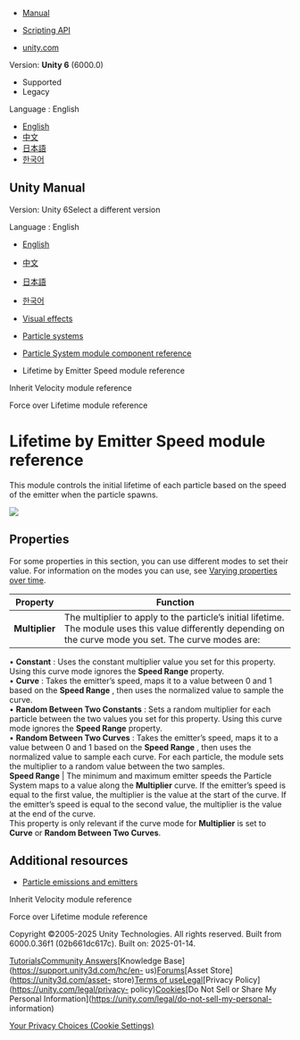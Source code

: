 [](https://docs.unity3d.com)

  * [Manual](../Manual/index.html)
  * [Scripting API](../ScriptReference/index.html)

  * [unity.com](https://unity.com/)

Version: **Unity 6** (6000.0)

  * Supported
  * Legacy

Language : English

  * [English](/Manual/PartSysLifetimeByEmitterSpeedModule.html)
  * [中文](/cn/current/Manual/PartSysLifetimeByEmitterSpeedModule.html)
  * [日本語](/ja/current/Manual/PartSysLifetimeByEmitterSpeedModule.html)
  * [한국어](/kr/current/Manual/PartSysLifetimeByEmitterSpeedModule.html)

[](https://docs.unity3d.com)

## Unity Manual

Version: Unity 6Select a different version

Language : English

  * [English](/Manual/PartSysLifetimeByEmitterSpeedModule.html)
  * [中文](/cn/current/Manual/PartSysLifetimeByEmitterSpeedModule.html)
  * [日本語](/ja/current/Manual/PartSysLifetimeByEmitterSpeedModule.html)
  * [한국어](/kr/current/Manual/PartSysLifetimeByEmitterSpeedModule.html)

  * [Visual effects](visual-effects.html)
  * [Particle systems](ParticleSystems.html)
  * [Particle System module component reference](ParticleSystemModules.html)
  * Lifetime by Emitter Speed module reference

[](PartSysInheritVelocity.html)

Inherit Velocity module reference

[](PartSysForceOverLifeModule.html)

Force over Lifetime module reference

# Lifetime by Emitter Speed module reference

This module controls the initial lifetime of each particle based on the speed
of the emitter when the particle spawns.

![](../uploads/Main/part-sys-lifetime-by-emitter-speed-ui.png)

## Properties

For some properties in this section, you can use different modes to set their
value. For information on the modes you can use, see [Varying properties over
time](PartSysUsage.html#VaryOverTime).

**Property** | **Function**  
---|---  
**Multiplier** | The multiplier to apply to the particle’s initial lifetime. The module uses this value differently depending on the curve mode you set. The curve modes are:  
• **Constant** : Uses the constant multiplier value you set for this property.
Using this curve mode ignores the **Speed Range** property.  
• **Curve** : Takes the emitter’s speed, maps it to a value between 0 and 1
based on the **Speed Range** , then uses the normalized value to sample the
curve.  
• **Random Between Two Constants** : Sets a random multiplier for each
particle between the two values you set for this property. Using this curve
mode ignores the **Speed Range** property.  
• **Random Between Two Curves** : Takes the emitter’s speed, maps it to a
value between 0 and 1 based on the **Speed Range** , then uses the normalized
value to sample each curve. For each particle, the module sets the multiplier
to a random value between the two samples.  
**Speed Range** | The minimum and maximum emitter speeds the Particle System maps to a value along the **Multiplier** curve. If the emitter’s speed is equal to the first value, the multiplier is the value at the start of the curve. If the emitter’s speed is equal to the second value, the multiplier is the value at the end of the curve.  
This property is only relevant if the curve mode for **Multiplier** is set to
**Curve** or **Random Between Two Curves**.  
  
## Additional resources

  * [Particle emissions and emitters](particle-emissions-emitters.html)

[](PartSysInheritVelocity.html)

Inherit Velocity module reference

[](PartSysForceOverLifeModule.html)

Force over Lifetime module reference

Copyright ©2005-2025 Unity Technologies. All rights reserved. Built from
6000.0.36f1 (02b661dc617c). Built on: 2025-01-14.

[Tutorials](https://learn.unity.com/)[Community
Answers](https://answers.unity3d.com)[Knowledge
Base](https://support.unity3d.com/hc/en-
us)[Forums](https://forum.unity3d.com)[Asset Store](https://unity3d.com/asset-
store)[Terms of
use](https://docs.unity3d.com/Manual/TermsOfUse.html)[Legal](https://unity.com/legal)[Privacy
Policy](https://unity.com/legal/privacy-
policy)[Cookies](https://unity.com/legal/cookie-policy)[Do Not Sell or Share
My Personal Information](https://unity.com/legal/do-not-sell-my-personal-
information)

[Your Privacy Choices (Cookie Settings)](javascript:void\(0\);)

